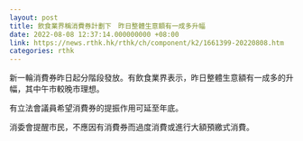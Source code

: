 ```yaml
---
layout: post
title: 飲食業界稱消費券計劃下　昨日整體生意額有一成多升幅
date: 2022-08-08 12:37:14.000000000 +08:00
link: https://news.rthk.hk/rthk/ch/component/k2/1661399-20220808.htm
categories: rthk
---
```


新一輪消費券昨日起分階段發放。有飲食業界表示，昨日整體生意額有一成多的升幅，其中午市較晚市理想。

有立法會議員希望消費券的提振作用可延至年底。

消委會提醒市民，不應因有消費券而過度消費或進行大額預繳式消費。
